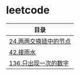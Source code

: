 # leetcode

| 目录                             |
| -------------------------------- |
| [24.两两交换链中的节点](./24.md) |
| [42.接雨水](./42.md)             |
| [136.只出现一次的数字](./136.md) |
